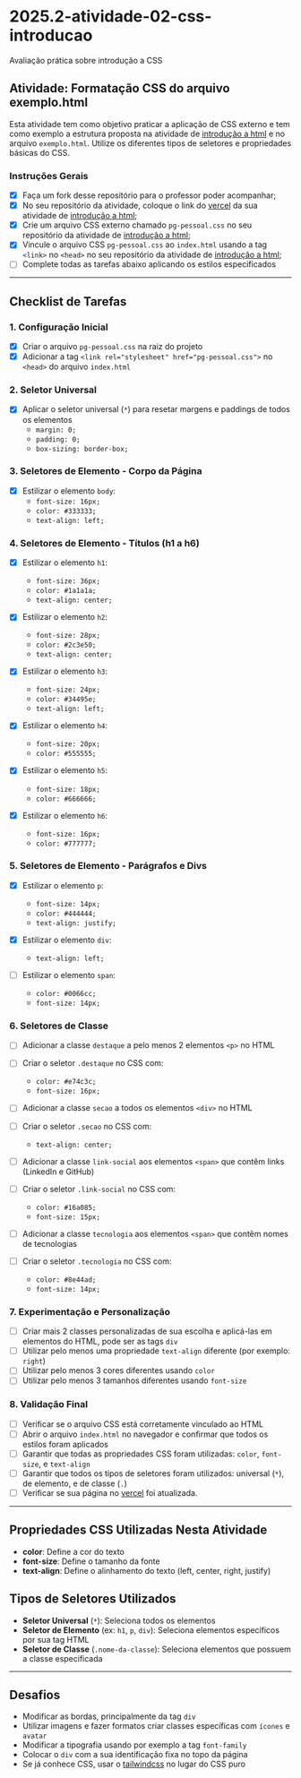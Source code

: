 # 2025.2-atividade-02-css-introducao
Avaliação prática sobre introdução a CSS

## Atividade: Formatação CSS do arquivo exemplo.html

Esta atividade tem como objetivo praticar a aplicação de CSS externo e tem como exemplo a estrutura proposta na atividade de [introdução a html](https://github.com/tads-webdesign/2025.2-atividade-01-html-introducao) e no arquivo `exemplo.html`.
Utilize os diferentes tipos de seletores e propriedades básicas do CSS.

### Instruções Gerais
- [X] Faça um fork desse repositório para o professor poder acompanhar;
- [X] No seu repositório da atividade, coloque o link do [vercel](https://vercel.com/) da sua atividade de [introdução a html](https://github.com/tads-webdesign/2025.2-atividade-01-html-introducao);
- [X] Crie um arquivo CSS externo chamado `pg-pessoal.css` no seu repositório da atividade de [introdução a html](https://github.com/tads-webdesign/2025.2-atividade-01-html-introducao);
- [X] Vincule o arquivo CSS `pg-pessoal.css` ao `index.html` usando a tag `<link>` no `<head>` no seu repositório da atividade de [introdução a html](https://github.com/tads-webdesign/2025.2-atividade-01-html-introducao);
- [ ] Complete todas as tarefas abaixo aplicando os estilos especificados

---

## Checklist de Tarefas

### 1. Configuração Inicial
- [x] Criar o arquivo `pg-pessoal.css` na raiz do projeto
- [x] Adicionar a tag `<link rel="stylesheet" href="pg-pessoal.css">` no `<head>` do arquivo `index.html`

### 2. Seletor Universal
- [x] Aplicar o seletor universal (`*`) para resetar margens e paddings de todos os elementos
  - `margin: 0;`
  - `padding: 0;`
  - `box-sizing: border-box;`

### 3. Seletores de Elemento - Corpo da Página
- [x] Estilizar o elemento `body`:
  - `font-size: 16px;`
  - `color: #333333;`
  - `text-align: left;`

### 4. Seletores de Elemento - Títulos (h1 a h6)
- [x] Estilizar o elemento `h1`:
  - `font-size: 36px;`
  - `color: #1a1a1a;`
  - `text-align: center;`

- [x] Estilizar o elemento `h2`:
  - `font-size: 28px;`
  - `color: #2c3e50;`
  - `text-align: center;`

- [x] Estilizar o elemento `h3`:
  - `font-size: 24px;`
  - `color: #34495e;`
  - `text-align: left;`

- [x] Estilizar o elemento `h4`:
  - `font-size: 20px;`
  - `color: #555555;`

- [x] Estilizar o elemento `h5`:
  - `font-size: 18px;`
  - `color: #666666;`

- [x] Estilizar o elemento `h6`:
  - `font-size: 16px;`
  - `color: #777777;`

### 5. Seletores de Elemento - Parágrafos e Divs
- [x] Estilizar o elemento `p`:
  - `font-size: 14px;`
  - `color: #444444;`
  - `text-align: justify;`

- [x] Estilizar o elemento `div`:
  - `text-align: left;`

- [ ] Estilizar o elemento `span`:
  - `color: #0066cc;`
  - `font-size: 14px;`

### 6. Seletores de Classe
- [ ] Adicionar a classe `destaque` a pelo menos 2 elementos `<p>` no HTML
- [ ] Criar o seletor `.destaque` no CSS com:
  - `color: #e74c3c;`
  - `font-size: 16px;`

- [ ] Adicionar a classe `secao` a todos os elementos `<div>` no HTML
- [ ] Criar o seletor `.secao` no CSS com:
  - `text-align: center;`

- [ ] Adicionar a classe `link-social` aos elementos `<span>` que contêm links (LinkedIn e GitHub)
- [ ] Criar o seletor `.link-social` no CSS com:
  - `color: #16a085;`
  - `font-size: 15px;`

- [ ] Adicionar a classe `tecnologia` aos elementos `<span>` que contêm nomes de tecnologias
- [ ] Criar o seletor `.tecnologia` no CSS com:
  - `color: #8e44ad;`
  - `font-size: 14px;`

### 7. Experimentação e Personalização
- [ ] Criar mais 2 classes personalizadas de sua escolha e aplicá-las em elementos do HTML, pode ser as tags `div`
- [ ] Utilizar pelo menos uma propriedade `text-align` diferente (por exemplo: `right`)
- [ ] Utilizar pelo menos 3 cores diferentes usando `color`
- [ ] Utilizar pelo menos 3 tamanhos diferentes usando `font-size`

### 8. Validação Final
- [ ] Verificar se o arquivo CSS está corretamente vinculado ao HTML
- [ ] Abrir o arquivo `index.html` no navegador e confirmar que todos os estilos foram aplicados
- [ ] Garantir que todas as propriedades CSS foram utilizadas: `color`, `font-size`, e `text-align`
- [ ] Garantir que todos os tipos de seletores foram utilizados: universal (`*`), de elemento, e de classe (`.`)
- [ ] Verificar se sua página no [vercel](https://vercel.com) foi atualizada.

---

## Propriedades CSS Utilizadas Nesta Atividade

- **color**: Define a cor do texto
- **font-size**: Define o tamanho da fonte
- **text-align**: Define o alinhamento do texto (left, center, right, justify)

## Tipos de Seletores Utilizados

- **Seletor Universal** (`*`): Seleciona todos os elementos
- **Seletor de Elemento** (ex: `h1`, `p`, `div`): Seleciona elementos específicos por sua tag HTML
- **Seletor de Classe** (`.nome-da-classe`): Seleciona elementos que possuem a classe especificada

---

## Desafios
- Modificar as bordas, principalmente da tag `div`
- Utilizar imagens e fazer formatos criar classes específicas com `ícones` e `avatar`
- Modificar a tipografia usando por exemplo a tag `font-family`
- Colocar o `div` com a sua identificação fixa no topo da página
- Se já conhece CSS, usar o [tailwindcss](https://tailwindcss.com/) no lugar do CSS puro